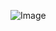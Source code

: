 ![Image](https://user-images.githubusercontent.com/98865218/153274633-1cfc080a-4995-4b8d-8a94-01b2b7288f10.jpg)
